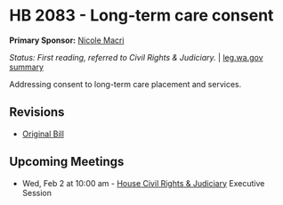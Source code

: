 # HB 2083 - Long-term care consent
**Primary Sponsor:** [Nicole Macri](/person/leg/nicole.macri.md)

*Status: First reading, referred to Civil Rights & Judiciary.* | [leg.wa.gov summary](https://app.leg.wa.gov/billsummary?BillNumber=2083&Year=2021)

Addressing consent to long-term care placement and services.

## Revisions
* [Original Bill](1/)

## Upcoming Meetings
* Wed, Feb 2 at 10:00 am - [House Civil Rights & Judiciary](/house/2021-22/CRJ/) Executive Session